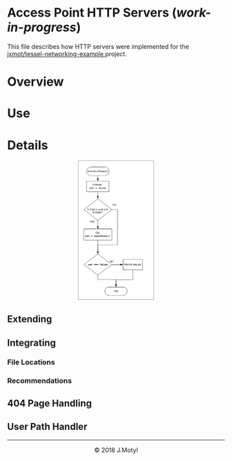 # Access Point HTTP Servers (*work-in-progress*)

This file describes how HTTP servers were implemented for the [jxmot/tessel-networking-example
](https://github.com/jxmot/tessel-networking-example) project. 

# Overview

# Use

# Details

<p align="center">
  <img src="./mdimg/flow-6.jpg" alt="Application overview flow chart" txt="Application overview flow chart" width="35%">
</p>

## Extending

## Integrating

### File Locations

### Recommendations

## 404 Page Handling

## User Path Handler



<hr>
<p align="center">© 2018 J.Motyl</p>
